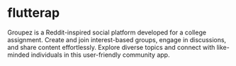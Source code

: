 # flutterap
Groupez is a Reddit-inspired social platform developed for a college assignment. Create and join interest-based groups, engage in discussions, and share content effortlessly. Explore diverse topics and connect with like-minded individuals in this user-friendly community app.

